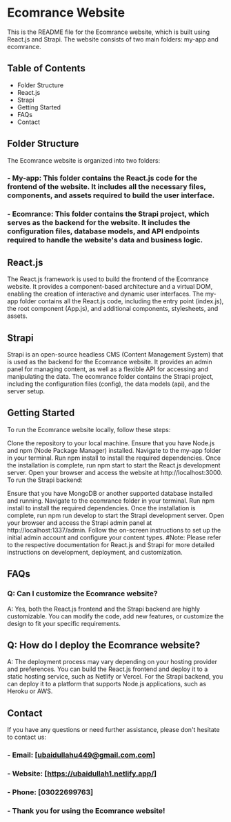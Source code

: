 # Ecomrance Website
This is the README file for the Ecomrance website, which is built using React.js and Strapi. The website consists of two main folders: my-app and ecomrance.

## Table of Contents
- Folder Structure
- React.js
- Strapi
- Getting Started
- FAQs
- Contact

## Folder Structure
The Ecomrance website is organized into two folders:

### - My-app: This folder contains the React.js code for the frontend of the website. It includes all the necessary files, components, and assets required to build the user interface.

### - Ecomrance: This folder contains the Strapi project, which serves as the backend for the website. It includes the configuration files, database models, and API endpoints required to handle the website's data and business logic.

## React.js
The React.js framework is used to build the frontend of the Ecomrance website. It provides a component-based architecture and a virtual DOM, enabling the creation of interactive and dynamic user interfaces. The my-app folder contains all the React.js code, including the entry point (index.js), the root component (App.js), and additional components, stylesheets, and assets.

## Strapi
Strapi is an open-source headless CMS (Content Management System) that is used as the backend for the Ecomrance website. It provides an admin panel for managing content, as well as a flexible API for accessing and manipulating the data. The ecomrance folder contains the Strapi project, including the configuration files (config), the data models (api), and the server setup.

## Getting Started
To run the Ecomrance website locally, follow these steps:

Clone the repository to your local machine.
Ensure that you have Node.js and npm (Node Package Manager) installed.
Navigate to the my-app folder in your terminal.
Run npm install to install the required dependencies.
Once the installation is complete, run npm start to start the React.js development server.
Open your browser and access the website at http://localhost:3000.
To run the Strapi backend:

Ensure that you have MongoDB or another supported database installed and running.
Navigate to the ecomrance folder in your terminal.
Run npm install to install the required dependencies.
Once the installation is complete, run npm run develop to start the Strapi development server.
Open your browser and access the Strapi admin panel at http://localhost:1337/admin.
Follow the on-screen instructions to set up the initial admin account and configure your content types.
#Note: Please refer to the respective documentation for React.js and Strapi for more detailed instructions on development, deployment, and customization.

## FAQs
### Q: Can I customize the Ecomrance website?
A: Yes, both the React.js frontend and the Strapi backend are highly customizable. You can modify the code, add new features, or customize the design to fit your specific requirements.

## Q: How do I deploy the Ecomrance website?
A: The deployment process may vary depending on your hosting provider and preferences. You can build the React.js frontend and deploy it to a static hosting service, such as Netlify or Vercel. For the Strapi backend, you can deploy it to a platform that supports Node.js applications, such as Heroku or AWS.

## Contact
If you have any questions or need further assistance, please don't hesitate to contact us:

### - Email: [ubaidullahu449@gmail.com.com]
### - Website: [https://ubaidullah1.netlify.app/]
### - Phone: [03022699763]
### - Thank you for using the Ecomrance website!
